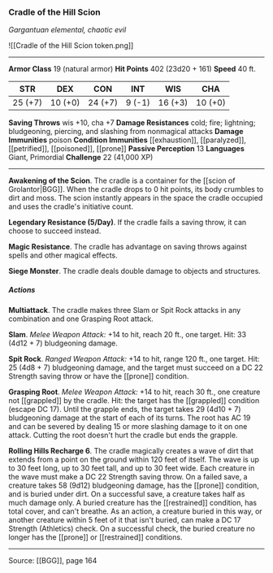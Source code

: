 ### Cradle of the Hill Scion
_Gargantuan elemental, chaotic evil_

![[Cradle of the Hill Scion token.png]]




---

**Armor Class** 19 (natural armor)
**Hit Points** 402 (23d20 + 161)
**Speed** 40 ft.

| STR     | DEX     | CON     | INT     | WIS     | CHA     |
|---------|---------|---------|---------|---------|---------|
| 25 (+7) | 10 (+0) | 24 (+7) | 9 (-1) | 16 (+3) | 10 (+0) |

**Saving Throws** wis +10, cha +7
**Damage Resistances** cold; fire; lightning; bludgeoning, piercing, and slashing from nonmagical attacks
**Damage Immunities** poison
**Condition Immunities** [[exhaustion]], [[paralyzed]], [[petrified]], [[poisoned]], [[prone]]
**Passive Perception** 13
**Languages** Giant, Primordial
**Challenge** 22 (41,000 XP)

---

**Awakening of the Scion**. The cradle is a container for the [[scion of Grolantor|BGG]]. When the cradle drops to 0 hit points, its body crumbles to dirt and moss. The scion instantly appears in the space the cradle occupied and uses the cradle's initiative count.

**Legendary Resistance (5/Day)**. If the cradle fails a saving throw, it can choose to succeed instead.

**Magic Resistance**. The cradle has advantage on saving throws against spells and other magical effects.

**Siege Monster**. The cradle deals double damage to objects and structures.

##### Actions
**Multiattack**. The cradle makes three Slam or Spit Rock attacks in any combination and one Grasping Root attack.

**Slam**. _Melee Weapon Attack:_ +14 to hit, reach 20 ft., one target. Hit: 33 (4d12 + 7) bludgeoning damage.

**Spit Rock**. _Ranged Weapon Attack:_ +14 to hit, range 120 ft., one target. Hit: 25 (4d8 + 7) bludgeoning damage, and the target must succeed on a DC 22 Strength saving throw or have the [[prone]] condition.

**Grasping Root**. _Melee Weapon Attack:_ +14 to hit, reach 30 ft., one creature not [[grappled]] by the cradle. Hit: the target has the [[grappled]] condition (escape DC 17). Until the grapple ends, the target takes 29 (4d10 + 7) bludgeoning damage at the start of each of its turns. The root has AC 19 and can be severed by dealing 15 or more slashing damage to it on one attack. Cutting the root doesn't hurt the cradle but ends the grapple.

**Rolling Hills Recharge 6**. The cradle magically creates a wave of dirt that extends from a point on the ground within 120 feet of itself. The wave is up to 30 feet long, up to 30 feet tall, and up to 30 feet wide. Each creature in the wave must make a DC 22 Strength saving throw. On a failed save, a creature takes 58 (9d12) bludgeoning damage, has the [[prone]] condition, and is buried under dirt. On a successful save, a creature takes half as much damage only. A buried creature has the [[restrained]] condition, has total cover, and can't breathe. As an action, a creature buried in this way, or another creature within 5 feet of it that isn't buried, can make a DC 17 Strength (Athletics) check. On a successful check, the buried creature no longer has the [[prone]] or [[restrained]] conditions.


---

Source: [[BGG]], page 164